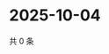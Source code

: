 # 2025-10-04

共 0 条

<!-- BEGIN ZHIHUVIDEO -->
<!-- 最后更新时间 Sat Oct 04 2025 05:09:07 GMT+0800 (China Standard Time) -->

<!-- END ZHIHUVIDEO -->
